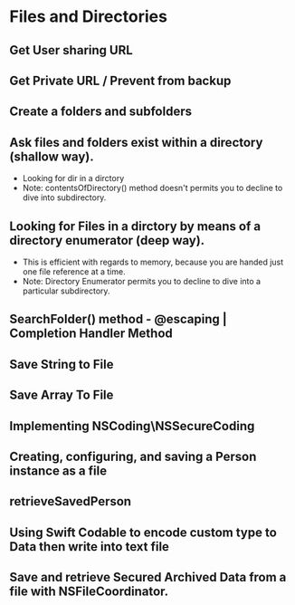 # Files and Directories

## Get User sharing URL

## Get Private URL / Prevent from backup

## Create a folders and subfolders

## Ask files and folders exist within a directory (shallow way).
- Looking for dir in a dirctory
- Note: contentsOfDirectory() method doesn't permits you to decline to dive into subdirectory.

## Looking for Files in a dirctory by means of a directory enumerator (deep way).
- This is efficient with regards to memory, because you are handed just one file reference at a time.
- Note: Directory Enumerator permits you to decline to dive into a particular subdirectory.

## SearchFolder() method - @escaping | Completion Handler Method 

## Save String to File

## Save Array To File

## Implementing NSCoding\NSSecureCoding

## Creating, configuring, and saving a Person instance as a file

## retrieveSavedPerson

## Using Swift Codable to encode custom type to Data then write into text file

## Save and retrieve Secured Archived Data from a file with NSFileCoordinator.

